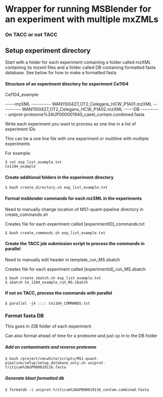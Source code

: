 # Wrapper for running MSBlender for an experiment with multiple mxZMLs
### On TACC or not TACC 

## Setup experiment directory

Start with a folder for each experiment containing a folder called mzXML containing its mzxml files and a folder called DB containing formatted fasta database. See below for how to make a formatted fasta



#### Structure of an experiment directory for experiment Ce1104

Ce1104_example

-----mzXML
---------- WAN1100427_OT2_Celegans_HCW_P1A01.mzXML
---------- WAN1100427_OT2_Celegans_HCW_P1A02.mzXML
-----DB
---------- uniprot-proteome%3AUP000001940_caeel_contam.combined.fasta


Write each experiment you want to process as one line in a list of experiment IDs

This can be a one line file with one experiment or multiline with multiple experiments

For example:

```
$ cat exp_list_example.txt
Ce1104_example
```

#### Create additional folders in the experiment directory

```
$ bash create_directory.sh exp_list_example.txt 
```

#### Format msblender commands for each mzXML in the experiments

Need to manually change location of MS1-quant-pipeline directory in create_commands.sh

Creates file for each experiment called [experimentID]_commands.txt

```
$ bash create_commands.sh exp_list_example.txt
```

#### Create the TACC job submission script to process the commands in parallel

Need to manually edit header in template_run_MS.sbatch

Creates file for each experiment called [experimentid]_run_MS.sbatch


```
$ bash create_sbatch.sh exp_list_example.txt
$ sbatch Ce_1104_example_run_MS.sbatch

```

#### If not on TACC, process the commands with parallel

```
$ parallel -j4 :::: Ce1104_COMMANDS.txt
```




### Format fasta DB

This goes in /DB folder of each experiment

Can also format ahead of time for a proteome and just cp in to the DB folder

##### Add on contaminants and reverse proteome

```
$ bash /project/cmcwhite/scripts/MS1-quant-pipeline/setup/setup_database_only.sh uniprot-triticum%3AUP000019116.fasta
```

##### Generate blast formatted db 

```
$ formatdb -i uniprot-triticum%3AUP000019116_contam.combined.fasta
```







